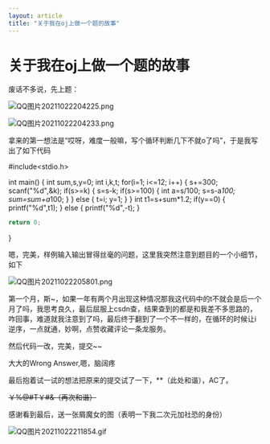 ```yaml
---
layout: article
title: "关于我在oj上做一个题的故事"
---
```


#  关于我在oj上做一个题的故事

废话不多说，先上题：

![QQ图片20211022204225.png](https://i.loli.net/2021/10/22/xvMsAkmhPQJgUnd.png)

![QQ图片20211022204233.png](https://i.loli.net/2021/10/22/ymJXc7enlG9Sopu.png)

拿来的第一想法是“哎呀，难度一般嘛，写个循环判断几下不就o了吗”，于是我写出了如下代码

#include<stdio.h>

int main() {
	int sum,s,y=0;
	int i,k,t;
	for(i=1; i<=12; i++) {
		s+=300;
		scanf("%d",&k);
		if(s>=k) {
			s=s-k;
			if(s>=100) {
				int a=s/100;
				s=s-a*100;
				sum=sum+a*100;
			}
		} else {
			t=i;
			y=1;
		}
	}
	int t1=s+sum*1.2;
	if(y==0) {
		printf("%d",t1);
	} else {
		printf("%d",-t);
	}

```c
return 0;
```

}

嗯，完美，样例输入输出冒得丝毫的问题，这里我突然注意到题目的一个小细节，如下

![QQ图片20211022205801.png](https://i.loli.net/2021/10/22/aKMdqFkI4BS1vwj.png)

第一个月，斯~，如果一年有两个月出现这种情况那我这代码中的t不就会是后一个月了吗，我思考良久，最后屈服上csdn查，结果查到的都是和我差不多思路的，咋回事，难道就我注意到了吗，最后终于翻到了一个不一样的，在循环的时候让i逆序，一点就通，妙啊，点赞收藏评论一条龙服务。

然后代码一改，完美，提交~~

大大的Wrong Answer,嗯，脑阔疼

最后抱着试一试的想法把原来的提交试了一下，**（此处和谐），AC了。

~~￥%@#T￥#&（再次和谐）~~

感谢看到最后，送一张屑魔女的图（表明一下我二次元加社恐的身份）

![QQ图片20211022211854.gif](https://i.loli.net/2021/10/22/k3K1DOVgBuLJYIR.gif)



